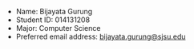- Name: Bijayata Gurung
- Student ID: 014131208
- Major: Computer Science 
- Preferred email address: bijayata.gurung@sjsu.edu

